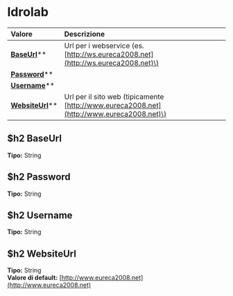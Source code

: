 # Idrolab

| Valore | Descrizione |
| :--- | :--- |
| [**BaseUrl**](idrolab.md#baseurl)\*\* | Url per i webservice \(es. [http://ws.eureca2008.net](http://ws.eureca2008.net)\) |
| [**Password**](idrolab.md#password)\*\* |  |
| [**Username**](idrolab.md#username)\*\* |  |
| [**WebsiteUrl**](idrolab.md#websiteurl)\*\* | Url per il sito web \(tipicamente [http://www.eureca2008.net](http://www.eureca2008.net)\) |

## $h2 BaseUrl

**Tipo:** String

## $h2 Password

**Tipo:** String

## $h2 Username

**Tipo:** String

## $h2 WebsiteUrl

**Tipo:** String  
**Valore di default:** [http://www.eureca2008.net](http://www.eureca2008.net)

